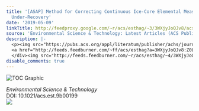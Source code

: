 ```yaml
---
title: '[ASAP] Method for Correcting Continuous Ice-Core Elemental Measurements for
  Under-Recovery'
date: '2019-05-09'
linkTitle: http://feedproxy.google.com/~r/acs/esthag/~3/3WXjyJoQJv8/acs.est.9b00199
source: 'Environmental Science & Technology: Latest Articles (ACS Publications)'
description: |-
  <p><img src="https://pubs.acs.org/appl/literatum/publisher/achs/journals/content/esthag/0/esthag.ahead-of-print/acs.est.9b00199/20190509/images/medium/es-2019-001996_0001.gif" alt="TOC Graphic"/></p><div><cite>Environmental Science & Technology</cite></div><div>DOI: 10.1021/acs.est.9b00199</div><div class="feedflare">
  <a href="http://feeds.feedburner.com/~ff/acs/esthag?a=3WXjyJoQJv8:Z0LUy2TmUqI:yIl2AUoC8zA"><img src="http://feeds.feedburner.com/~ff/acs/esthag?d=yIl2AUoC8zA" border="0"></img></a>
  </div><img src="http://feeds.feedburner.com/~r/acs/esthag/~4/3WXjyJoQJv8" height="1" width="1" ...
disable_comments: true
---
```

<p><img src="https://pubs.acs.org/appl/literatum/publisher/achs/journals/content/esthag/0/esthag.ahead-of-print/acs.est.9b00199/20190509/images/medium/es-2019-001996_0001.gif" alt="TOC Graphic"/></p><div><cite>Environmental Science & Technology</cite></div><div>DOI: 10.1021/acs.est.9b00199</div><div class="feedflare">
<a href="http://feeds.feedburner.com/~ff/acs/esthag?a=3WXjyJoQJv8:Z0LUy2TmUqI:yIl2AUoC8zA"><img src="http://feeds.feedburner.com/~ff/acs/esthag?d=yIl2AUoC8zA" border="0"></img></a>
</div><img src="http://feeds.feedburner.com/~r/acs/esthag/~4/3WXjyJoQJv8" height="1" width="1" ...